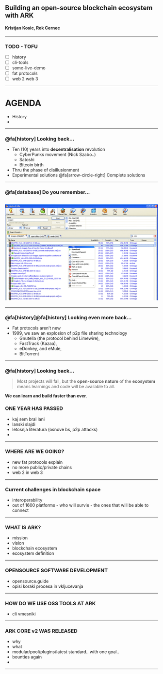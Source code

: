 ## Building an open-source blockchain ecosystem with ARK
#### Kristjan Kosic, Rok Cernec

---
### TODO - TOFU
- [ ] history
- [ ] cli-tools
- [ ] some-live-demo
- [ ] fat protocols
- [ ] web 2 web 3

--- 
# AGENDA
- History
- 
---
### @fa[history] Looking back...
- Ten (10) years into **decentralisation** revolution
  - CyberPunks movement (Nick Szabo..)
  - Satoshi
  - Bitcoin birth
- Thru the phase of disillusionment 
- Experimental solutions @fa[arrow-circle-right] Complete solutions

---
### @fa[database] Do you remember...
![emule](assets/images/edonkey-emule.png)
---

---
### @fa[history]@fa[history] Looking even more back...
- Fat protocols aren’t new
- 1999, we saw an explosion of p2p file sharing technology
  - Gnutella (the protocol behind Limewire), 
  - FastTrack (Kazaa), 
  - eDonkey, and  eMule, 
  - BitTorrent

--- 
### @fa[history] Looking back...
>Most projects will fail, but the **open-source nature** of the **ecosystem** means learnings and code will be available to all. 

**We can learn and build faster than ever**.





### ONE YEAR HAS PASSED
- kaj sem bral lani
- lanski slajdi
- letosnja literatura (osnove bs, p2p attacks)
- 
---
### WHERE ARE WE GOING?
- new fat protocols explain
- no more public/private chains
- web 2 in web 3
---
### Current challenges in blockchain space
- interoperability
- out of 1600 platforms - who will survie - the ones that will be able to connect
---
### WHAT IS ARK?
- mission
- vision
- blockchain ecosystem
- ecosystem definition
---
### OPENSOURCE SOFTWARE DEVELOPMENT
- opensource.guide
- opisi koraki procesa in vkljucevanja
---

### HOW DO WE USE OSS TOOLS AT ARK
- cli vmesniki
---

### ARK CORE v2 WAS RELEASED
- why
- what
- modular/pool/plugins/latest standard.. with one goal..
- bounties again
- 
---

